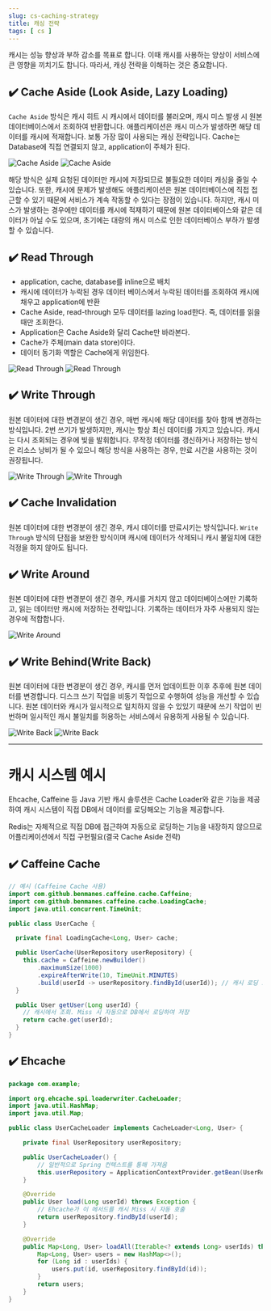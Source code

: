 ```yaml
---
slug: cs-caching-strategy
title: 캐싱 전략
tags: [ cs ]
---
```


캐시는 성능 향상과 부하 감소를 목표로 합니다. 이때 캐시를 사용하는 양상이 서비스에 큰 영향을 끼치기도 합니다. 따라서, 캐싱 전략을 이해하는 것은 중요합니다.

## ✔️ Cache Aside (Look Aside, Lazy Loading)
`Cache Aside` 방식은 캐시 히트 시 캐시에서 데이터를 불러오며, 캐시 미스 발생 시 원본 데이터베이스에서 조회하여 반환합니다. 애플리케이션은 캐시 미스가 발생하면 해당 데이터를 캐시에 적재합니다.
보통 가장 많이 사용되는 캐싱 전략입니다. Cache는 Database에 직접 연결되지 않고, application이 주체가 된다.

![Cache Aside](img/cache-aside-1.png)
![Cache Aside](img/cache-aside-2.png)

해당 방식은 실제 요청된 데이터만 캐시에 저장되므로 불필요한 데이터 캐싱을 줄일 수 있습니다. 또한, 캐시에 문제가 발생해도 애플리케이션은 원본 데이터베이스에 직접 접근할 수 있기 때문에 서비스가 계속 작동할 수 있다는 장점이 있습니다. 하지만, 캐시 미스가 발생하는 경우에만 데이터를 캐시에 적재하기 때문에 원본 데이터베이스와 같은 데이터가 아닐 수도 있으며, 초기에는 대량의 캐시 미스로 인한 데이터베이스 부하가 발생할 수 있습니다.

## ✔️ Read Through
- application, cache, database를 inline으로 배치
- 캐시에 데이터가 누락된 경우 데이터 베이스에서 누락된 데이터를 조회하여 캐시에 채우고 application에 반환
- Cache Aside, read-through 모두 데이터를 lazing load한다. 즉, 데이터를 읽을때만 조회한다.
- Application은 Cache Aside와 달리 Cache만 바라본다.
- Cache가 주체(main data store)이다.
- 데이터 동기화 역할은 Cache에게 위임한다.

![Read Through](img/read-through-1.png)
![Read Through](img/read-through-2.png)

## ✔️ Write Through
원본 데이터에 대한 변경분이 생긴 경우, 매번 캐시에 해당 데이터를 찾아 함께 변경하는 방식입니다. 2번 쓰기가 발생하지만, 캐시는 항상 최신 데이터를 가지고 있습니다. 캐시는 다시 조회되는 경우에 빛을 발휘합니다. 무작정 데이터를 갱신하거나 저장하는 방식은 리소스 낭비가 될 수 있으니 해당 방식을 사용하는 경우, 만료 시간을 사용하는 것이 권장됩니다.

![Write Through](img/write-through-1.png)
![Write Through](img/write-through-2.png)

## ✔️ Cache Invalidation
원본 데이터에 대한 변경분이 생긴 경우, 캐시 데이터를 만료시키는 방식입니다. `Write Through` 방식의 단점을 보완한 방식이며 캐시에 데이터가 삭제되니 캐시 불일치에 대한 걱정을 하지 않아도 됩니다.

## ✔️ Write Around
원본 데이터에 대한 변경분이 생긴 경우, 캐시를 거치지 않고 데이터베이스에만 기록하고, 읽는 데이터만 캐시에 저장하는 전략입니다. 기록하는 데이터가 자주 사용되지 않는 경우에 적합합니다.

![Write Around](img/write-around.png)

## ✔️ Write Behind(Write Back)
원본 데이터에 대한 변경분이 생긴 경우, 캐시를 먼저 업데이트한 이후 추후에 원본 데이터를 변경합니다. 디스크 쓰기 작업을 비동기 작업으로 수행하여 성능을 개선할 수 있습니다. 원본 데이터와 캐시가 일시적으로 일치하지 않을 수 있있기 때문에 쓰기 작업이 빈번하며 일시적인 캐시 불일치를 허용하는 서비스에서 유용하게 사용될 수 있습니다.

![Write Back](img/write-back-1.png)
![Write Back](img/write-back-2.png)

---

# 캐시 시스템 예시
Ehcache, Caffeine 등 Java 기반 캐시 솔루션은 Cache Loader와 같은 기능을 제공하여 캐시 시스템이 직접 DB에서 데이터를 로딩해오는 기능을 제공합니다.

Redis는 자체적으로 직접 DB에 접근하여 자동으로 로딩하는 기능을 내장하지 않으므로 어플리케이션에서 직접 구현필요(결국 Cache Aside 전략)

## ✔️ Caffeine Cache
```java
// 예시 (Caffeine Cache 사용)
import com.github.benmanes.caffeine.cache.Caffeine;
import com.github.benmanes.caffeine.cache.LoadingCache;
import java.util.concurrent.TimeUnit;

public class UserCache {

  private final LoadingCache<Long, User> cache;

  public UserCache(UserRepository userRepository) {
    this.cache = Caffeine.newBuilder()
        .maximumSize(1000)
        .expireAfterWrite(10, TimeUnit.MINUTES)
        .build(userId -> userRepository.findById(userId)); // 캐시 로딩 로직
  }

  public User getUser(Long userId) {
    // 캐시에서 조회. Miss 시 자동으로 DB에서 로딩하여 저장
    return cache.get(userId);
  }
}
```

## ✔️ Ehcache
```java
package com.example;

import org.ehcache.spi.loaderwriter.CacheLoader;
import java.util.HashMap;
import java.util.Map;

public class UserCacheLoader implements CacheLoader<Long, User> {

    private final UserRepository userRepository;

    public UserCacheLoader() {
        // 일반적으로 Spring 컨텍스트를 통해 가져옴
        this.userRepository = ApplicationContextProvider.getBean(UserRepository.class);
    }

    @Override
    public User load(Long userId) throws Exception {
        // Ehcache가 이 메서드를 캐시 Miss 시 자동 호출
        return userRepository.findById(userId);
    }

    @Override
    public Map<Long, User> loadAll(Iterable<? extends Long> userIds) throws Exception {
        Map<Long, User> users = new HashMap<>();
        for (Long id : userIds) {
            users.put(id, userRepository.findById(id));
        }
        return users;
    }
}
```